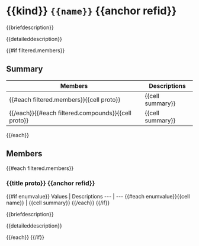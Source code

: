 # {{kind}} `{{name}}` {{anchor refid}}

{{briefdescription}}

{{detaileddescription}}

{{#if filtered.members}}

## Summary

Members | Descriptions
--- | ---
{{#each filtered.members}}{{cell proto}} | {{cell summary}}
{{/each}}{{#each filtered.compounds}}{{cell proto}} | {{cell summary}}
{{/each}}

## Members

{{#each filtered.members}}

### {{title proto}} {{anchor refid}}

{{#if enumvalue}}
Values | Descriptions
--- | ---
{{#each enumvalue}}{{cell name}} | {{cell summary}}
{{/each}}
{{/if}}

{{briefdescription}}

{{detaileddescription}}

{{/each}}
{{/if}}
